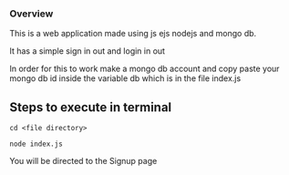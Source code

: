 ### Overview
This is a web application made using js ejs nodejs and mongo db.

It has a simple sign in out and login in out

In order for this to work make a mongo db account and copy paste your mongo db id inside the variable db which is in the file index.js
## Steps to execute in terminal
````
cd <file directory>

node index.js

````
You will be directed to the Signup page
